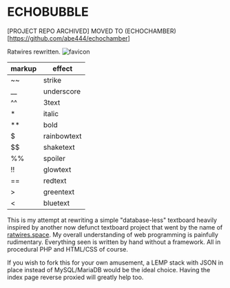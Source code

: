 # ECHOBUBBLE
[PROJECT REPO ARCHIVED]
MOVED TO (ECHOCHAMBER)[https://github.com/abe444/echochamber]

Ratwires rewritten.
![favicon](https://github.com/abe444/ECHOBUBBLE/assets/105024329/fc87e655-ac77-4736-af97-889a56206213)

| markup |   effect    |
|--------|-------------|
|   ~~   | strike      |
|   __   | underscore  |
|   ^^   | 3text       |
|   *    | italic      |
|   **   | bold        |
|   $    | rainbowtext |
|   $$   | shaketext   |
|   %%   | spoiler     |
|   !!   | glowtext    |
|   ==   | redtext     |
|   >    | greentext   |
|   <    | bluetext    |

This is my attempt at rewriting a simple "database-less" textboard heavily inspired by another now defunct textboard project that went by the name of [ratwires.space](https://github.com/faissaloo/ratmachine "The Ratmachine").
My overall understanding of web programming is painfully rudimentary. Everything seen is written by hand without a framework. All in procedural PHP and HTML/CSS of course.

If you wish to fork this for your own amusement, a LEMP stack with JSON in place instead of MySQL/MariaDB would be the ideal choice. 
Having the index page reverse proxied will greatly help too. 
